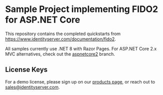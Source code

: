 # Sample Project implementing FIDO2 for ASP.NET Core

This repository contains the completed quickstarts from https://www.identityserver.com/documentation/fido2.

All samples currently use .NET 8 with Razor Pages. For ASP.NET Core 2.x MVC alternatives, check out the [aspnetcore2](https://github.com/RockSolidKnowledge/Samples.Fido/tree/aspnetcore2) branch.

## License Keys

For a demo license, please sign up on our [products page](https://www.identityserver.com/products/fido2-for-aspnet), or reach out to <sales@identityserver.com>.
